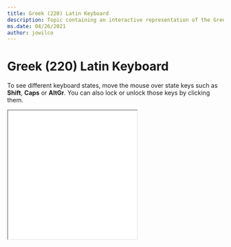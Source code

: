 ```yaml
--- 
title: Greek (220) Latin Keyboard 
description: Topic containing an interactive representation of the Greek (220) Latin Keyboard 
ms.date: 04/26/2021 
author: jowilco 
--- 
```

 
# Greek (220) Latin Keyboard 
 
To see different keyboard states, move the mouse over state keys such as **Shift**, **Caps** or **AltGr**. You can also lock or unlock those keys by clicking them. 
 
<iframe src="kbdhela2.html" height="300"></iframe> 
